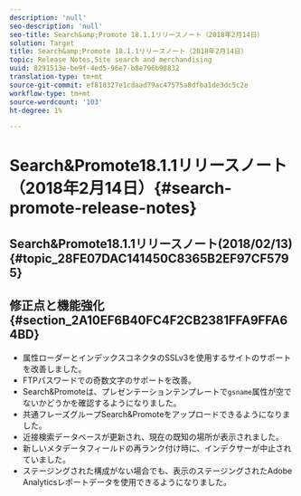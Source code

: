 ```yaml
---
description: 'null'
seo-description: 'null'
seo-title: Search&amp;Promote 18.1.1リリースノート（2018年2月14日）
solution: Target
title: Search&amp;Promote 18.1.1リリースノート（2018年2月14日）
topic: Release Notes,Site search and merchandising
uuid: 8291513e-be9f-4ed5-96e7-b8e796b98832
translation-type: tm+mt
source-git-commit: ef818327e1cdaad79ac47575a8dfba1de3dc5c2e
workflow-type: tm+mt
source-wordcount: '103'
ht-degree: 1%

---
```



# Search&amp;Promote18.1.1リリースノート（2018年2月14日）{#search-promote-release-notes}

## Search&amp;Promote18.1.1リリースノート(2018/02/13) {#topic_28FE07DAC141450C8365B2EF97CF5795}

## 修正点と機能強化{#section_2A10EF6B40FC4F2CB2381FFA9FFA64BD}

* 属性ローダーとインデックスコネクタのSSLv3を使用するサイトのサポートを改善しました。
* FTPパスワードでの奇数文字のサポートを改善。
* Search&amp;Promoteは、プレゼンテーションテンプレートで`gsname`属性が空でないかどうかを確認するようになりました。
* 共通フレーズグループSearch&amp;Promoteをアップロードできるようになりました。
* 近接検索データベースが更新され、現在の既知の場所が表示されました。
* 新しいメタデータフィールドの再ランク付け時に、インデクサーが中止されていました。
* ステージングされた構成がない場合でも、表示のステージングされたAdobe Analyticsレポートデータを使用できるようになりました。

